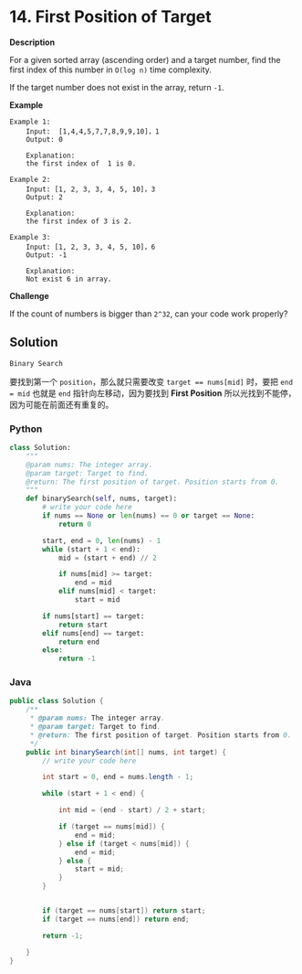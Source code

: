 # 14. First Position of Target

**Description**

For a given sorted array (ascending order) and a target number, find the first index of this number in `O(log n)` time complexity.

If the target number does not exist in the array, return `-1`.

**Example**

```
Example 1:
	Input:  [1,4,4,5,7,7,8,9,9,10]，1
	Output: 0
	
	Explanation: 
	the first index of  1 is 0.

Example 2:
	Input: [1, 2, 3, 3, 4, 5, 10]，3
	Output: 2
	
	Explanation: 
	the first index of 3 is 2.

Example 3:
	Input: [1, 2, 3, 3, 4, 5, 10]，6
	Output: -1
	
	Explanation: 
	Not exist 6 in array.

```

**Challenge**

If the count of numbers is bigger than `2^32`, can your code work properly?



## Solution

`Binary Search`

要找到第一个 `position`，那么就只需要改变 `target == nums[mid]` 时，要把 `end = mid` 也就是 `end` 指针向左移动，因为要找到 **First Position** 所以光找到不能停，因为可能在前面还有重复的。

### Python

```python
class Solution:
    """
    @param nums: The integer array.
    @param target: Target to find.
    @return: The first position of target. Position starts from 0.
    """
    def binarySearch(self, nums, target):
        # write your code here
        if nums == None or len(nums) == 0 or target == None:
            return 0

        start, end = 0, len(nums) - 1
        while (start + 1 < end):
            mid = (start + end) // 2

            if nums[mid] >= target:
                end = mid
            elif nums[mid] < target:
                start = mid

        if nums[start] == target:
            return start
        elif nums[end] == target:
            return end
        else:
            return -1
```


### Java


```java
public class Solution {
    /**
     * @param nums: The integer array.
     * @param target: Target to find.
     * @return: The first position of target. Position starts from 0.
     */
    public int binarySearch(int[] nums, int target) {
        // write your code here

        int start = 0, end = nums.length - 1;

        while (start + 1 < end) {

            int mid = (end - start) / 2 + start;

            if (target == nums[mid]) {
                end = mid;
            } else if (target < nums[mid]) {
                end = mid;
            } else {
                start = mid;
            }
        }


        if (target == nums[start]) return start;
        if (target == nums[end]) return end;

        return -1;

    }
}
```
